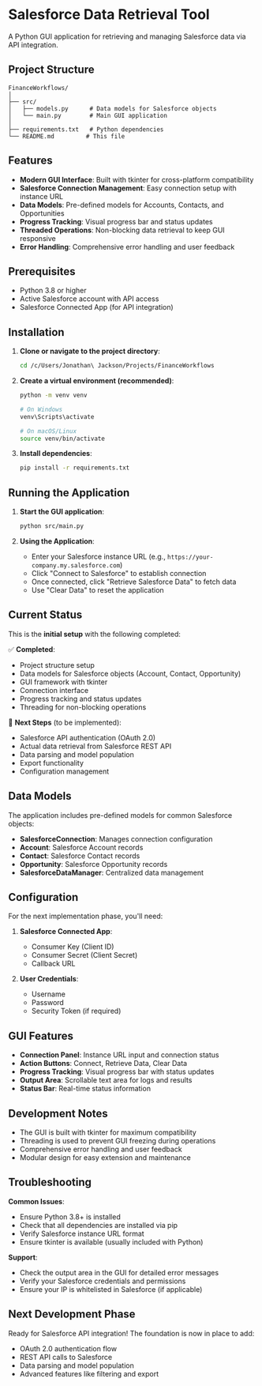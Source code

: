 # Salesforce Data Retrieval Tool

A Python GUI application for retrieving and managing Salesforce data via API integration.

## Project Structure

```
FinanceWorkflows/
│
├── src/
│   ├── models.py      # Data models for Salesforce objects
│   └── main.py        # Main GUI application
│
├── requirements.txt   # Python dependencies
└── README.md         # This file
```

## Features

- **Modern GUI Interface**: Built with tkinter for cross-platform compatibility
- **Salesforce Connection Management**: Easy connection setup with instance URL
- **Data Models**: Pre-defined models for Accounts, Contacts, and Opportunities
- **Progress Tracking**: Visual progress bar and status updates
- **Threaded Operations**: Non-blocking data retrieval to keep GUI responsive
- **Error Handling**: Comprehensive error handling and user feedback

## Prerequisites

- Python 3.8 or higher
- Active Salesforce account with API access
- Salesforce Connected App (for API integration)

## Installation

1. **Clone or navigate to the project directory**:
   ```bash
   cd /c/Users/Jonathan\ Jackson/Projects/FinanceWorkflows
   ```

2. **Create a virtual environment (recommended)**:
   ```bash
   python -m venv venv
   
   # On Windows
   venv\Scripts\activate
   
   # On macOS/Linux
   source venv/bin/activate
   ```

3. **Install dependencies**:
   ```bash
   pip install -r requirements.txt
   ```

## Running the Application

1. **Start the GUI application**:
   ```bash
   python src/main.py
   ```

2. **Using the Application**:
   - Enter your Salesforce instance URL (e.g., `https://your-company.my.salesforce.com`)
   - Click "Connect to Salesforce" to establish connection
   - Once connected, click "Retrieve Salesforce Data" to fetch data
   - Use "Clear Data" to reset the application

## Current Status

This is the **initial setup** with the following completed:

✅ **Completed**:
- Project structure setup
- Data models for Salesforce objects (Account, Contact, Opportunity)
- GUI framework with tkinter
- Connection interface
- Progress tracking and status updates
- Threading for non-blocking operations

🔄 **Next Steps** (to be implemented):
- Salesforce API authentication (OAuth 2.0)
- Actual data retrieval from Salesforce REST API
- Data parsing and model population
- Export functionality
- Configuration management

## Data Models

The application includes pre-defined models for common Salesforce objects:

- **SalesforceConnection**: Manages connection configuration
- **Account**: Salesforce Account records
- **Contact**: Salesforce Contact records  
- **Opportunity**: Salesforce Opportunity records
- **SalesforceDataManager**: Centralized data management

## Configuration

For the next implementation phase, you'll need:

1. **Salesforce Connected App**:
   - Consumer Key (Client ID)
   - Consumer Secret (Client Secret)
   - Callback URL

2. **User Credentials**:
   - Username
   - Password
   - Security Token (if required)

## GUI Features

- **Connection Panel**: Instance URL input and connection status
- **Action Buttons**: Connect, Retrieve Data, Clear Data
- **Progress Tracking**: Visual progress bar with status updates
- **Output Area**: Scrollable text area for logs and results
- **Status Bar**: Real-time status information

## Development Notes

- The GUI is built with tkinter for maximum compatibility
- Threading is used to prevent GUI freezing during operations
- Comprehensive error handling and user feedback
- Modular design for easy extension and maintenance

## Troubleshooting

**Common Issues**:
- Ensure Python 3.8+ is installed
- Check that all dependencies are installed via pip
- Verify Salesforce instance URL format
- Ensure tkinter is available (usually included with Python)

**Support**:
- Check the output area in the GUI for detailed error messages
- Verify your Salesforce credentials and permissions
- Ensure your IP is whitelisted in Salesforce (if applicable)

## Next Development Phase

Ready for Salesforce API integration! The foundation is now in place to add:
- OAuth 2.0 authentication flow
- REST API calls to Salesforce
- Data parsing and model population
- Advanced features like filtering and export 